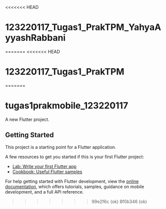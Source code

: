 <<<<<<< HEAD
# 123220117_Tugas1_PrakTPM_YahyaAyyashRabbani
=======
<<<<<<< HEAD
# 123220117_Tugas1_PrakTPM
=======
# tugas1prakmobile_123220117

A new Flutter project.

## Getting Started

This project is a starting point for a Flutter application.

A few resources to get you started if this is your first Flutter project:

- [Lab: Write your first Flutter app](https://docs.flutter.dev/get-started/codelab)
- [Cookbook: Useful Flutter samples](https://docs.flutter.dev/cookbook)

For help getting started with Flutter development, view the
[online documentation](https://docs.flutter.dev/), which offers tutorials,
samples, guidance on mobile development, and a full API reference.
>>>>>>> 99e2f6c (ok)
>>>>>>> 8f0b346 (ok)
